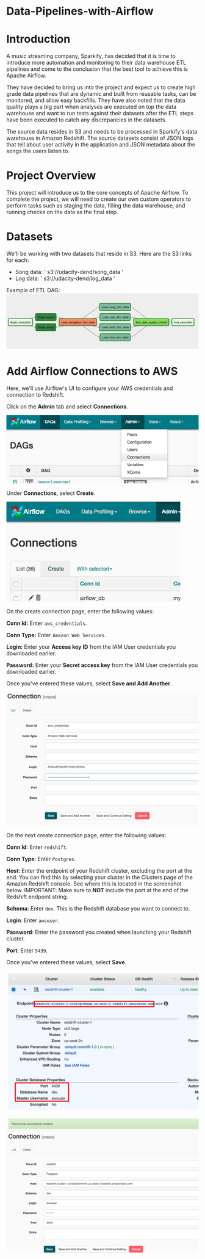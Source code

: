 # Data-Pipelines-with-Airflow

# Introduction 
A music streaming company, Sparkify, has decided that it is time to introduce more automation and monitoring to their data warehouse ETL pipelines and come to the conclusion that the best tool to achieve this is Apache Airflow.

They have decided to bring us into the project and expect us to create high grade data pipelines that are dynamic and built from reusable tasks, can be monitored, and allow easy backfills. They have also noted that the data quality plays a big part when analyses are executed on top the data warehouse and want to run tests against their datasets after the ETL steps have been executed to catch any discrepancies in the datasets.

The source data resides in S3 and needs to be processed in Sparkify's data warehouse in Amazon Redshift. The source datasets consist of JSON logs that tell about user activity in the application and JSON metadata about the songs the users listen to.

# Project Overview
This project will introduce us to the core concepts of Apache Airflow. To complete the project, we will need to create our own custom operators to perform tasks such as staging the data, filling the data warehouse, and running checks on the data as the final step.

# Datasets
We'll be working with two datasets that reside in S3. Here are the S3 links for each:

* Song data: ' s3://udacity-dend/song_data '
* Log data: ' s3://udacity-dend/log_data '

Example of ETL DAG:
![](Images/example-dag.png)

# Add Airflow Connections to AWS
Here, we'll use Airflow's UI to configure your AWS credentials and connection to Redshift.

Click on the **Admin** tab and select **Connections**.

![](Images/admin-connections.png)

Under **Connections**, select **Create**.

![](Images/create-connection.png)

On the create connection page, enter the following values:

**Conn Id:** Enter `aws_credentials`.

**Conn Type:** Enter `Amazon Web Services`.

**Login:** Enter your **Access key ID** from the IAM User credentials you downloaded earlier.

**Password:** Enter your **Secret access key** from the IAM User credentials you downloaded earlier.

Once you've entered these values, select **Save and Add Another**.

![](Images/connection-aws-credentials.png)

On the next create connection page, enter the following values:

**Conn Id**: Enter `redshift`.

**Conn Type**: Enter `Postgres`.

**Host**: Enter the endpoint of your Redshift cluster, excluding the port at the end. You can find this by selecting your cluster in the Clusters page of the Amazon Redshift console. See where this is located in the screenshot below. IMPORTANT: Make sure to **NOT** include the port at the end of the Redshift endpoint string.

**Schema**: Enter `dev`. This is the Redshift database you want to connect to.

**Login**: Enter `awsuser`.

**Password**: Enter the password you created when launching your Redshift cluster.

**Port**: Enter `5439`.

Once you've entered these values, select **Save**.

![](Images/cluster-details.png)

![](Images/connection-redshift.png)


